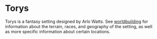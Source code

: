 # Torys

Torys is a fantasy setting designed by Arlo Watts. See [worldbuilding](worldbuilding) for information about the terrain, races, and geography of the setting, as well as more specific information about certain locations.
